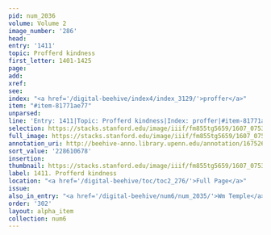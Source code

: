 ```yaml
---
pid: num_2036
volume: Volume 2
image_number: '286'
head:
entry: '1411'
topic: Profferd kindness
first_letter: 1401-1425
page:
add:
xref:
see:
index: "<a href='/digital-beehive/index4/index_3129/'>proffer</a>"
item: "#item-81771ae77"
unparsed:
line: 'Entry: 1411|Topic: Profferd kindness|Index: proffer|#item-81771ae77'
selection: https://stacks.stanford.edu/image/iiif/fm855tg5659/1607_0753/883,678,2836,307/full/0/default.jpg
full_image: https://stacks.stanford.edu/image/iiif/fm855tg5659/1607_0753/full/full/0/default.jpg
annotation_uri: http://beehive-anno.library.upenn.edu/annotation/1675267183479
sort_value: '228610678'
insertion:
thumbnail: https://stacks.stanford.edu/image/iiif/fm855tg5659/1607_0753/883,678,600,180/250,/0/default.jpg
label: 1411. Profferd kindness
location: "<a href='/digital-beehive/toc/toc2_276/'>Full Page</a>"
issue:
also_in_entry: "<a href='/digital-beehive/num6/num_2035/'>Wm Temple</a>|<a href='/digital-beehive/num6/num_2037/'>Very</a>"
order: '302'
layout: alpha_item
collection: num6
---
```

